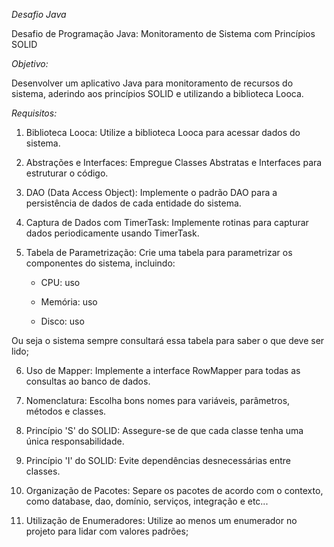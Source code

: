*Desafio Java*

Desafio de Programação Java: Monitoramento de Sistema com Princípios SOLID


*Objetivo:*

Desenvolver um aplicativo Java para monitoramento de recursos do sistema, aderindo aos princípios SOLID e utilizando a biblioteca Looca.


*Requisitos:*


1. Biblioteca Looca: Utilize a biblioteca Looca para acessar dados do sistema.

2. Abstrações e Interfaces: Empregue Classes Abstratas e Interfaces para estruturar o código.

3. DAO (Data Access Object): Implemente o padrão DAO para a persistência de dados de cada entidade do sistema.

4. Captura de Dados com TimerTask: Implemente rotinas para capturar dados periodicamente usando TimerTask.

5. Tabela de Parametrização: Crie uma tabela para parametrizar os componentes do sistema, incluindo:

   - CPU: uso

   - Memória: uso

   - Disco: uso

Ou seja o sistema sempre consultará essa tabela para saber o que deve ser lido;

6. Uso de Mapper: Implemente a interface RowMapper para todas as consultas ao banco de dados.

7. Nomenclatura: Escolha bons nomes para variáveis, parâmetros, métodos e classes.

8. Princípio 'S' do SOLID: Assegure-se de que cada classe tenha uma única responsabilidade.

9. Princípio 'I' do SOLID: Evite dependências desnecessárias entre classes.

10. Organização de Pacotes: Separe os pacotes de acordo com o contexto, como database, dao, domínio, serviços, integração e etc...

11. Utilização de Enumeradores: Utilize ao menos um enumerador no projeto para lidar com valores padrões;

